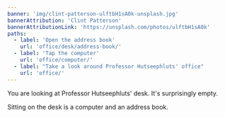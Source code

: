 ```yaml
---
banner: 'img/clint-patterson-ulftbH1sA0k-unsplash.jpg'
bannerAttribution: 'Clint Patterson'
bannerAttributionLink: 'https://unsplash.com/photos/ulftbH1sA0k'
paths:
  - label: 'Open the address book'
    url: 'office/desk/address-book/'
  - label: 'Tap the computer'
    url: 'office/computer/'
  - label: "Take a look around Professor Hutseephluts' office"
    url: 'office/'
---
```


You are looking at Professor Hutseephluts' desk.  It's surprisingly empty.

Sitting on the desk is a computer and an address book.
